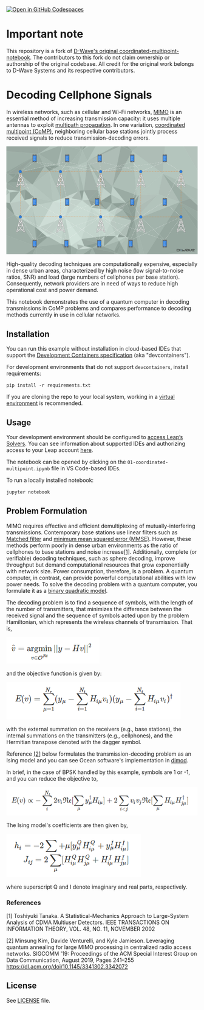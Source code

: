 [![Open in GitHub Codespaces](
  https://img.shields.io/badge/Open%20in%20GitHub%20Codespaces-333?logo=github)](
  https://codespaces.new/dwave-examples/coordinated-multipoint-notebook?quickstart=1)

# Important note

This repository is a fork of [D-Wave's original coordinated-multipoint-notebook](https://github.com/dwave-examples/coordinated-multipoint-notebook). The contributors to this fork do not claim ownership or authorship of the original codebase. All credit for the original work belongs to D-Wave Systems and its respective contributors.

# Decoding Cellphone Signals

In wireless networks, such as cellular and Wi-Fi networks, 
[MIMO](https://en.wikipedia.org/wiki/MIMO) is an essential method of increasing 
transmission capacity: it uses multiple antennas to exploit 
[multipath propagation](https://en.wikipedia.org/wiki/Multipath_propagation). 
In one variation, 
[coordinated multipoint (CoMP)](https://en.wikipedia.org/wiki/Cooperative_MIMO),
neighboring cellular base stations jointly process received signals to reduce 
transmission-decoding errors.

![Figure 1](_static/network_visual.jpg "Artistic rendition of a cellular network")

High-quality decoding techniques are computationally expensive, especially in
dense urban areas, characterized by high noise (low signal-to-noise ratios, SNR) 
and load (large numbers of cellphones per base station). Consequently, network 
providers are in need of ways to reduce high operational cost and power demand. 

This notebook demonstrates the use of a quantum computer in decoding transmissions 
in CoMP problems and compares performance to decoding methods currently in use in 
cellular networks. 

## Installation

You can run this example without installation in cloud-based IDEs that support 
the [Development Containers specification](https://containers.dev/supporting)
(aka "devcontainers").

For development environments that do not support ``devcontainers``, install 
requirements:

    pip install -r requirements.txt

If you are cloning the repo to your local system, working in a 
[virtual environment](https://docs.python.org/3/library/venv.html) is 
recommended. 

## Usage

Your development environment should be configured to 
[access Leap’s Solvers](https://docs.ocean.dwavesys.com/en/stable/overview/sapi.html).
You can see information about supported IDEs and authorizing access to your 
Leap account [here](https://docs.dwavesys.com/docs/latest/doc_leap_dev_env.html).  

The notebook can be opened by clicking on the 
``01-coordinated-multipoint.ipynb`` file in VS Code-based IDEs. 

To run a locally installed notebook:

```bash
jupyter notebook
```

## Problem Formulation

MIMO requires effective and efficient demultiplexing of mutually-interfering 
transmissions. Contemporary base stations use linear filters such as 
[Matched filter](https://en.wikipedia.org/wiki/Matched_filter) and 
[minimum mean squared error (MMSE)](https://en.wikipedia.org/wiki/Minimum_mean_square_error). 
However, these methods perform poorly in dense urban environments as the ratio 
of cellphones to base stations and noise increase[[1]](#1). Additionally, complete 
(or verifiable) decoding techniques, such as sphere decoding, improve throughput 
but demand computational resources that grow exponentially with network size. 
Power consumption, therefore, is a problem. A quantum computer, in contrast, can 
provide powerful computational abilities with low power needs. To solve the 
decoding problem with a quantum computer, you formulate it as a 
[binary quadratic model](https://docs.dwavesys.com/docs/latest/c_gs_workflow.html).  

The decoding problem is to find a sequence of symbols, with the length of the 
number of transmitters, that minimizes the difference between the received 
signal and the sequence of symbols acted upon by the problem Hamiltonian, 
which represents the wireless channels of transmission. That is,  

![eq1](_static/eq_armin_y_minus_hv.png)

and the objective function is given by:

![eq2](_static/eq_e_full.png)

with the external summation on the receivers (e.g., base stations),
the internal summations on the transmitters (e.g., cellphones), and 
the Hermitian transpose denoted with the dagger symbol.  


Reference [[2]](#2) below formulates the transmission-decoding problem as an 
Ising model and you can see Ocean software's implementation in 
[dimod](https://docs.ocean.dwavesys.com/en/stable/docs_dimod/sdk_index.html).

In brief, in the case of BPSK handled by this example, symbols are 1 or -1, 
and you can reduce the objective to,

![eq3](_static/eq_e_quadratic.png)

The Ising model's coefficients are then given by,

![eq4](_static/eq_h_j.png)

where superscript Q and I denote imaginary and real parts, respectively. 

### References

<a name="1">[1]</a> Toshiyuki Tanaka. 
A Statistical-Mechanics Approach to Large-System Analysis of CDMA Multiuser Detectors.
IEEE TRANSACTIONS ON INFORMATION THEORY, VOL. 48, NO. 11, NOVEMBER 2002

<a name="2">[2]</a> Minsung Kim, Davide Venturelli, and Kyle Jamieson. 
Leveraging quantum annealing for large MIMO processing in centralized radio access networks.
SIGCOMM '19: Proceedings of the ACM Special Interest Group on Data Communication, August 2019, Pages 241–255 
https://dl.acm.org/doi/10.1145/3341302.3342072

## License

See [LICENSE](LICENSE.md) file.
